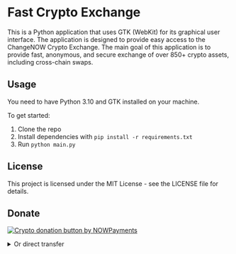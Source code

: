 # Fast Crypto Exchange

This is a Python application that uses GTK (WebKit) for its graphical user interface.
The application is designed to provide easy access to the ChangeNOW Crypto Exchange. The main goal of this application is to provide fast, anonymous, and secure exchange of over 850+ crypto assets, including cross-chain swaps.

## Usage

You need to have Python 3.10 and GTK installed on your machine.

To get started:

1. Clone the repo
2. Install dependencies with `pip install -r requirements.txt` 
3. Run `python main.py`

## License
This project is licensed under the MIT License - see the LICENSE file for details.

## Donate

<a href="https://nowpayments.io/donation?api_key=X1QFVQG-31Z4VTA-QNPGNHV-EMN5JHY&source=lk_donation&medium=referral" target="_blank"><img src="https://nowpayments.io/images/embeds/donation-button-white.svg" alt="Crypto donation button by NOWPayments"></a>

<details>
  <summary>Or direct transfer</summary>
<br>
BTC wallet:
<br>
bc1qtdz2fut4g2hzagjlh6fqnpuz5ghnj8dvjggcd3
<br>
<br>
Etherium wallet:
<br>
0xEb86bf93c6cd4A41cCd1a410Eb1E54d1eaD7D93D
<br>
</details>
